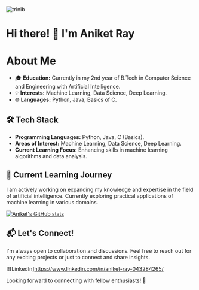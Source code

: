 <img loading="lazy" src="https://repository-images.githubusercontent.com/462900780/0a10af70-6cbf-46df-9071-0ff586a3b1d6" alt="trinib" class="d-block width-full">

<H1>Hi there! 👋 I'm Aniket Ray</H1>

# About Me

- 🎓 **Education:** Currently in my 2nd year of B.Tech in Computer Science and Engineering with Artificial Intelligence.
- 💡 **Interests:** Machine Learning, Data Science, Deep Learning.
- 🌐 **Languages:** Python, Java, Basics of C.

## 🛠️ Tech Stack

- **Programming Languages:** Python, Java, C (Basics).
- **Areas of Interest:** Machine Learning, Data Science, Deep Learning.
- **Current Learning Focus:** Enhancing skills in machine learning algorithms and data analysis.

## 🌱 Current Learning Journey

I am actively working on expanding my knowledge and expertise in the field of artificial intelligence. Currently exploring practical applications of machine learning in various domains.

[![Aniket's GitHub stats](https://github-readme-stats.vercel.app/api?username=raysofani)](https://github.com/raysofani/github-readme-stats)

## 📬 Let's Connect!

I'm always open to collaboration and discussions. Feel free to reach out for any exciting projects or just to connect and share insights.

[![LinkedIn]https://www.linkedin.com/in/aniket-ray-043284265/ 

Looking forward to connecting with fellow enthusiasts! 🌟


<!---
raysofani/raysofani is a ✨ special ✨ repository because its `README.md` (this file) appears on your GitHub profile.
You can click the Preview link to take a look at your changes.
--->
